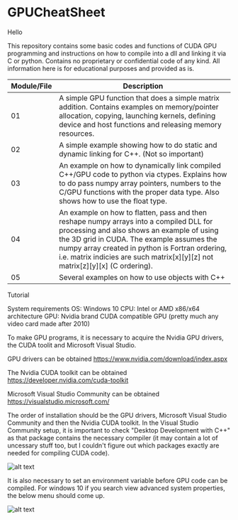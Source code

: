 # GPUCheatSheet

Hello

This repository contains some basic codes and functions of CUDA GPU programming and instructions on how to compile into a dll and linking it via C or python.
Contains no proprietary or confidential code of any kind.  All information here is for educational purposes and provided as is.

Module/File             | Description
------------            | -------------
01          | A simple GPU function that does a simple matrix addition.  Contains examples on memory/pointer allocation, copying, launching kernels, defining device and host functions and releasing memory resources.
02 | A simple example showing how to do static and dynamic linking for C++.  (Not so important)
03 | An example on how to dynamically link compiled C++/GPU code to python via ctypes.  Explains how to do pass numpy array pointers, numbers to the C/GPU functions with the proper data type.  Also shows how to use the float type.
04 | An example on how to flatten, pass and then reshape numpy arrays into a compiled DLL for processing and also shows an example of using the 3D grid in CUDA.  The example assumes the numpy array created in python is Fortran ordering, i.e. matrix indicies are such matrix[x][y][z] not matrix[z][y][x] (C ordering).
05 | Several examples on how to use objects with C++

Tutorial

System requirements
OS: Windows 10
CPU: Intel or AMD x86/x64 architecture
GPU: Nvidia brand CUDA compatible GPU (pretty much any video card made after 2010)

To make GPU programs, it is necessary to acquire the Nvidia GPU drivers, the CUDA toolit and Microsoft Visual Studio.

GPU drivers can be obtained
https://www.nvidia.com/download/index.aspx

The Nvidia CUDA toolkit can be obtained
https://developer.nvidia.com/cuda-toolkit

Microsoft Visual Studio Community can be obtained
https://visualstudio.microsoft.com/

The order of installation should be the GPU drivers, Microsoft Visual Studio Community and then the Nvidia CUDA toolkit.  In the Visual Studio Community setup, it is important to check "Desktop Development with C++" as that package contains the necessary compiler (it may contain a lot of uncessary stuff too, but I couldn't figure out which packages exactly are needed for compiling CUDA code).

![alt text](https://github.com/TimOfAllTrades/GPUCheatSheet/blob/master/DesktopDev.png?raw=true)

It is also necessary to set an environment variable before GPU code can be compiled.  For windows 10 if you search view advanced system properties, the below menu should come up.

![alt text](https://github.com/TimOfAllTrades/GPUCheatSheet/blob/master/SysVar.png?raw=true)

